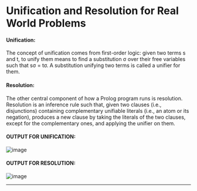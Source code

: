 # Unification and Resolution for Real World Problems

#### Unification:
The concept of unification comes from first-order logic: given two terms s and t, to unify them means to find a substitution σ over their free variables such that sσ = tσ. A substitution unifying two terms is called a unifier for them.

#### Resolution:
The other central component of how a Prolog program runs is resolution. Resolution is an inference rule such that, given two clauses (i.e., disjunctions) containing complementary unifiable literals (i.e., an atom or its negation), produces a new clause by taking the literals of the two clauses, except for the complementary ones, and applying the unifier on them.


#### OUTPUT FOR UNIFICATION:

![image](https://user-images.githubusercontent.com/73773202/163563512-3c1caf2f-caab-499f-861e-68024c09198f.png)

#### OUTPUT FOR RESOLUTION: 

![image](https://user-images.githubusercontent.com/73773202/163563551-595a2f79-6531-47ac-8579-365d41ebf324.png)


---
